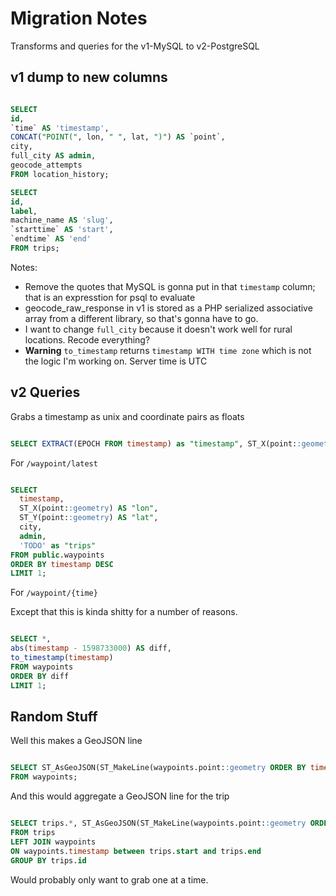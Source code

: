 # Migration Notes

Transforms and queries for the v1-MySQL to v2-PostgreSQL

## v1 dump to new columns

``` sql

SELECT
id,
`time` AS 'timestamp',
CONCAT("POINT(", lon, " ", lat, ")") AS `point`,
city,
full_city AS admin,
geocode_attempts
FROM location_history;

SELECT
id,
label,
machine_name AS 'slug',
`starttime` AS 'start',
`endtime` AS 'end'
FROM trips;

```

Notes:

- Remove the quotes that MySQL is gonna put in that `timestamp` column; that is an expresstion for psql to evaluate
- geocode_raw_response in v1 is stored as a PHP serialized associative array from a different library, so that's gonna have to go.
- I want to change `full_city` because it doesn't work well for rural locations. Recode everything?
- **Warning** `to_timestamp` returns `timestamp WITH time zone` which is not the logic I'm working on. Server time is UTC

## v2 Queries

Grabs a timestamp as unix and coordinate pairs as floats

``` sql

SELECT EXTRACT(EPOCH FROM timestamp) as "timestamp", ST_X(point::geometry) AS "lon", ST_Y(point::geometry) AS "lat" FROM public.waypoints LIMIT 100;

```

For `/waypoint/latest`

``` sql

SELECT
  timestamp,
  ST_X(point::geometry) AS "lon",
  ST_Y(point::geometry) AS "lat",
  city,
  admin,
  'TODO' as "trips"
FROM public.waypoints
ORDER BY timestamp DESC
LIMIT 1;

```

For `/waypoint/{time}`

Except that this is kinda shitty for a number of reasons.

``` sql

SELECT *,
abs(timestamp - 1598733000) AS diff,
to_timestamp(timestamp)
FROM waypoints
ORDER BY diff
LIMIT 1;

```

## Random Stuff

Well this makes a GeoJSON line

``` sql

SELECT ST_AsGeoJSON(ST_MakeLine(waypoints.point::geometry ORDER BY timestamp))::jsonb as line
FROM waypoints;

```

And this would aggregate a GeoJSON line for the trip

``` sql

SELECT trips.*, ST_AsGeoJSON(ST_MakeLine(waypoints.point::geometry ORDER BY timestamp))::jsonb AS line
FROM trips
LEFT JOIN waypoints
ON waypoints.timestamp between trips.start and trips.end
GROUP BY trips.id

```

Would probably only want to grab one at a time.
